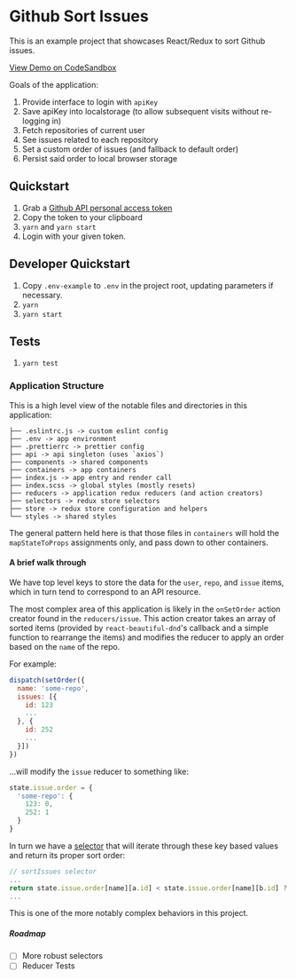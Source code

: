 # Github Sort Issues

This is an example project that showcases React/Redux to sort Github issues.

[View Demo on CodeSandbox](https://github.com/andrewmartin/issues)

Goals of the application:

1. Provide interface to login with `apiKey`
2. Save apiKey into localstorage (to allow subsequent visits without re-logging in)
3. Fetch repositories of current user
4. See issues related to each repository
5. Set a custom order of issues (and fallback to default order)
6. Persist said order to local browser storage

## Quickstart

1. Grab a [Github API personal access token](https://github.com/settings/tokens)
2. Copy the token to your clipboard
3. `yarn` and `yarn start`
4. Login with your given token.

## Developer Quickstart

1. Copy `.env-example` to `.env` in the project root, updating parameters if necessary.
2. `yarn`
3. `yarn start`

## Tests

1. `yarn test`

### Application Structure

This is a high level view of the notable files and directories in this application:

```
├── .eslintrc.js -> custom eslint config
├── .env -> app environment
├── .prettierrc -> prettier config
├── api -> api singleton (uses `axios`)
├── components -> shared components
├── containers -> app containers
├── index.js -> app entry and render call
├── index.scss -> global styles (mostly resets)
├── reducers -> application redux reducers (and action creators)
├── selectors -> redux store selectors
├── store -> redux store configuration and helpers
└── styles -> shared styles
```

The general pattern held here is that those files in `containers` will hold the `mapStateToProps` assignments only, and pass down to other containers.

#### A brief walk through

We have top level keys to store the data for the `user`, `repo`, and `issue` items, which in turn tend to correspond to an API resource.

The most complex area of this application is likely in the `onSetOrder` action creator found in the `reducers/issue`. This action creator takes an array of sorted items (provided by `react-beautiful-dnd`'s callback and a simple function to rearrange the items) and modifies the reducer to apply an order based on the `name` of the repo.

For example:

```js
dispatch(setOrder({
  name: 'some-repo',
  issues: [{
    id: 123
    ...
  }, {
    id: 252
    ...
  }])
})
```

...will modify the `issue` reducer to something like:

```js
state.issue.order = {
  'some-repo': {
    123: 0,
    252: 1
  }
}
```

In turn we have a [selector](./src/selectors/index.js) that will iterate through these key based values and return its proper sort order:

```js
// sortIssues selector
...
return state.issue.order[name][a.id] < state.issue.order[name][b.id] ? -1 : 1;
...
```

This is one of the more notably complex behaviors in this project.

##### Roadmap

- [ ] More robust selectors
- [ ] Reducer Tests